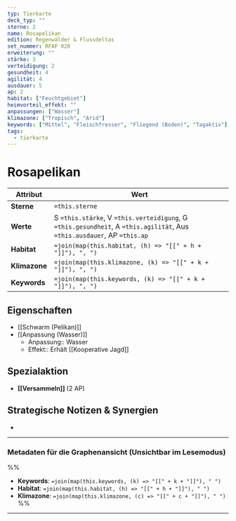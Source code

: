 ```yaml
---
typ: Tierkarte
deck_typ: ""
sterne: 2
name: Rosapelikan
edition: Regenwälder & Flussdeltas
set_nummer: RFAF 028
erweiterung: ""
stärke: 3
verteidigung: 2
gesundheit: 4
agilität: 4
ausdauer: 5
ap: 2
habitat: ["Feuchtgebiet"]
heimvorteil_effekt: ""
anpassungen: ["Wasser"]
klimazone: ["Tropisch", "Arid"]
keywords: ["Mittel", "Fleischfresser", "Fliegend (Boden)", "Tagaktiv"]
tags:
  - tierkarte
---
```


# Rosapelikan

| Attribut | Wert |
|---|---|
| **Sterne** | `=this.sterne` |
| **Werte** | S `=this.stärke`, V `=this.verteidigung`, G `=this.gesundheit`, A `=this.agilität`, Aus `=this.ausdauer`, AP `=this.ap` |
| **Habitat** | `=join(map(this.habitat, (h) => "[[" + h + "]]"), ", ")` |
| **Klimazone**| `=join(map(this.klimazone, (k) => "[[" + k + "]]"), ", ")` |
| **Keywords** | `=join(map(this.keywords, (k) => "[[" + k + "]]"), ", ")` |

## Eigenschaften

- [[Schwarm (Pelikan)]]
- [[Anpassung (Wasser)]]
	- Anpassung:: Wasser
	- Effekt:: Erhält [[Kooperative Jagd]]


## Spezialaktion

- **[[Versammeln]]** (2 AP)

## Strategische Notizen & Synergien

-

---
### Metadaten für die Graphenansicht (Unsichtbar im Lesemodus)
%%
- **Keywords**: `=join(map(this.keywords, (k) => "[[" + k + "]]"), " ")`
- **Habitat**: `=join(map(this.habitat, (h) => "[[" + h + "]]"), " ")`
- **Klimazone**: `=join(map(this.klimazone, (c) => "[[" + c + "]]"), " ")`
%%
---